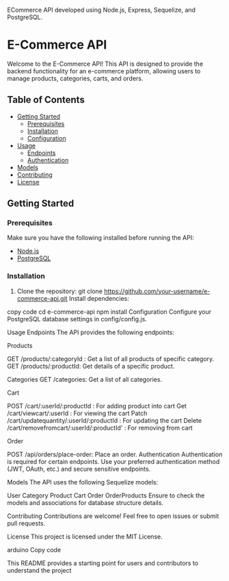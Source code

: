  ECommerce API developed using Node.js, Express, Sequelize, and PostgreSQL. 
# E-Commerce API

Welcome to the E-Commerce API! This API is designed to provide the backend functionality for an e-commerce platform, allowing users to manage products, categories, carts, and orders.

## Table of Contents
- [Getting Started](#getting-started)
  - [Prerequisites](#prerequisites)
  - [Installation](#installation)
  - [Configuration](#configuration)
- [Usage](#usage)
  - [Endpoints](#endpoints)
  - [Authentication](#authentication)
- [Models](#models)
- [Contributing](#contributing)
- [License](#license)

## Getting Started

### Prerequisites
Make sure you have the following installed before running the API:
- [Node.js](https://nodejs.org/)
- [PostgreSQL](https://www.postgresql.org/)

### Installation
1. Clone the repository:
   git clone https://github.com/your-username/e-commerce-api.git
Install dependencies:

copy code
cd e-commerce-api
npm install
Configuration
Configure your PostgreSQL database settings in config/config.js.

Usage
Endpoints
The API provides the following endpoints:

Products

GET /products/:categoryId : Get a list of all products of specific category.
GET /products/:productId: Get details of a specific product.

Categories
GET /categories: Get a list of all categories.

Cart

POST  /cart/:userId/:productId : For adding product into cart
Get   /cart/viewcart/:userId   : For viewing the cart
Patch  /cart/updatequantity/:userId/:productId  : For updating the cart
Delete  /cart/removefromcart/:userId/:productId' : For removing from cart
 

Order

POST /api/orders/place-order: Place an order.
Authentication
Authentication is required for certain endpoints. Use your preferred authentication method (JWT, OAuth, etc.) and secure sensitive endpoints.

Models
The API uses the following Sequelize models:

User
Category
Product
Cart
Order
OrderProducts
Ensure to check the models and associations for database structure details.

Contributing
Contributions are welcome! Feel free to open issues or submit pull requests.

License
This project is licensed under the MIT License.

arduino
Copy code

This README provides a starting point for users and contributors to understand the project 

